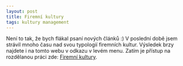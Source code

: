 ```yaml
---
layout: post
title: Firemní kultury
tags: kultury management
---
```


Není to tak, že bych flákal psaní nových článků :) V poslední době jsem strávil mnoho času
nad svou typologií firemních kultur. Výsledek brzy najdete i na tomto webu v odkazu v levém menu.
Zatím je přístup na rozdělanou práci zde: [Firemní kultury](/firemni-kultury).
